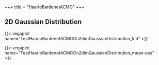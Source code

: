 +++
title = "HaarioBardenetACMC"
+++

## 2D Gaussian Distribution

{{< vegaplot name="TestHaarioBardenetACMCOn2dimGaussianDistribution_kld" >}}

{{< vegaplot name="TestHaarioBardenetACMCOn2dimGaussianDistribution_mean-ess" >}}
